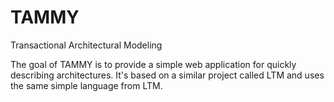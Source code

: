 # TAMMY
Transactional Architectural Modeling

The goal of TAMMY is to provide a simple web application for quickly describing architectures. It's based on a similar project called LTM and uses the same simple language from LTM.